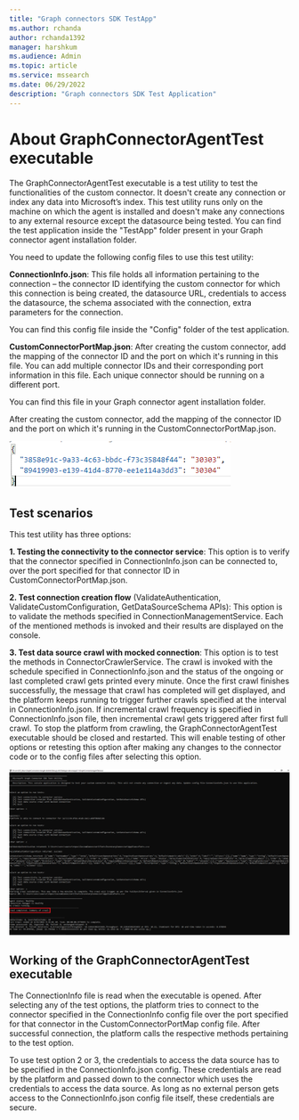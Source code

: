 ```yaml
---
title: "Graph connectors SDK TestApp"
ms.author: rchanda
author: rchanda1392
manager: harshkum
ms.audience: Admin
ms.topic: article
ms.service: mssearch
ms.date: 06/29/2022
description: "Graph connectors SDK Test Application"
---
```


# About GraphConnectorAgentTest executable

The GraphConnectorAgentTest executable is a test utility to test the functionalities of the custom connector.
It doesn't create any connection or index any data into Microsoft’s index. This test utility runs only on the machine on which the agent is installed and doesn't make any connections to any external resource except the datasource being tested.
You can find the test application inside the "TestApp" folder present in your Graph connector agent installation folder.

You need to update the following config files to use this test utility:

**ConnectionInfo.json**: This file holds all information pertaining to the connection – the connector ID identifying the custom connector for which this connection is being created, the datasource URL, credentials to access the datasource, the schema associated with the connection, extra parameters for the connection.

You can find this config file inside the "Config" folder of the test application.

**CustomConnectorPortMap.json**: After creating the custom connector, add the mapping of the connector ID and the port on which it's running in this file. You can add multiple connector IDs and their corresponding port information in this file. Each unique connector should be running on a different port.

You can find this file in your Graph connector agent installation folder.

After creating the custom connector, add the mapping of the connector ID and the port on which it's running in the CustomConnectorPortMap.json.

![Port mapping graphics](media/connectors-sdk/port.png)

## Test scenarios

This test utility has three options:

**1. Testing the connectivity to the connector service**: This option is to verify that the connector specified in ConnectionInfo.json can be connected to, over the port specified for that connector ID in CustomConnectorPortMap.json.

**2. Test connection creation flow** (ValidateAuthentication, ValidateCustomConfiguration, GetDataSourceSchema APIs): This option is to validate the methods specified in ConnectionManagementService. Each of the mentioned methods is invoked and their results are displayed on the console.

**3. Test data source crawl with mocked connection**: This option is to test the methods in ConnectorCrawlerService. The crawl is invoked with the schedule specified in ConnectionInfo.json and the status of the ongoing or last completed crawl gets printed every minute. Once the first crawl finishes successfully, the message that crawl has completed will get displayed, and the platform keeps running to trigger further crawls specified at the interval in ConnectionInfo.json. If incremental crawl frequency is specified in ConnectionInfo.json file, then incremental crawl gets triggered after first full crawl. To stop the platform from crawling, the GraphConnectorAgentTest executable should be closed and restarted. This will enable testing of other options or retesting this option after making any changes to the connector code or to the config files after selecting this option.

![Crawl testing](media/connectors-sdk/testcomplete.png)

## Working of the GraphConnectorAgentTest executable

The ConnectionInfo file is read when the executable is opened. After selecting any of the test options, the platform tries to connect to the connector specified in the ConnectionInfo config file over the port specified for that connector in the CustomConnectorPortMap config file. After successful connection, the platform calls the respective methods pertaining to the test option.

To use test option 2 or 3, the credentials to access the data source has to be specified in the ConnectionInfo.json config. These credentials are read by the platform and passed down to the connector which uses the credentials to access the data source. As long as no external person gets access to the ConnectionInfo.json config file itself, these credentials are secure.
